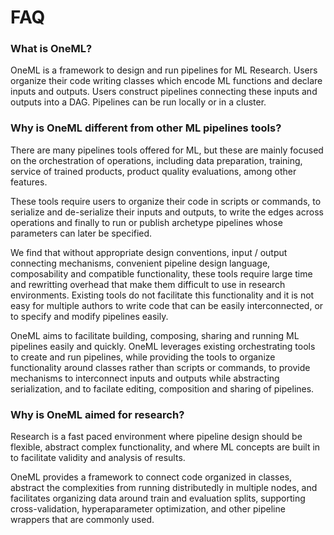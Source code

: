 

# FAQ

### What is OneML?

OneML is a framework to design and run pipelines for ML Research.
Users organize their code writing classes which encode ML functions and declare inputs and
outputs.
Users construct pipelines connecting these inputs and outputs into a DAG.
Pipelines can be run locally or in a cluster.


### Why is OneML different from other ML pipelines tools?

There are many pipelines tools offered for ML, but these are mainly focused on the orchestration of
operations, including data preparation, training, service of trained products, product quality
evaluations, among other features.

These tools require users to organize their code in scripts or commands, to serialize and
de-serialize their inputs and outputs, to write the edges across operations and finally to run or
publish archetype pipelines whose parameters can later be specified.

We find that without appropriate design conventions, input / output connecting mechanisms, 
convenient pipeline design language, composability and compatible functionality, these
tools require large time and rewritting overhead that make them difficult to use in research
environments.
Existing tools do not facilitate this functionality and it is not easy for multiple authors to
write code that can be easily interconnected, or to specify and modify pipelines easily.

OneML aims to facilitate building, composing, sharing and running ML pipelines easily and quickly.
OneML leverages existing orchestrating tools to create and run pipelines, while providing the tools
to organize functionality around classes rather than scripts or commands, to provide mechanisms
to interconnect inputs and outputs while abstracting serialization, and to facilate editing,
composition and sharing of pipelines.


### Why is OneML aimed for research?

Research is a fast paced environment where pipeline design should be flexible, abstract complex
functionality, and where ML concepts are built in to facilitate validity and analysis of results.

OneML provides a framework to connect code organized in classes, abstract the complexities from
running distributedly in multiple nodes, and facilitates organizing data around train and
evaluation splits, supporting cross-validation, hyperaparameter optimization, and other pipeline
wrappers that are commonly used.
